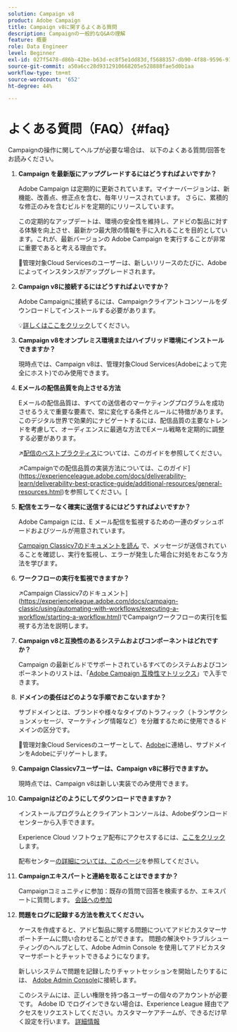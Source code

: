 ```yaml
---
solution: Campaign v8
product: Adobe Campaign
title: Campaign v8に関するよくある質問
description: Campaignの一般的なQ&Aの理解
feature: 概要
role: Data Engineer
level: Beginner
exl-id: 027f5478-d86b-42be-b63d-ec8f5e1dd83d,f5688357-db90-4f88-9596-91e9d0a20d75
source-git-commit: a50a6cc28d9312910668205e528888fae5d0b1aa
workflow-type: tm+mt
source-wordcount: '652'
ht-degree: 44%

---
```


# よくある質問（FAQ）{#faq}

Campaignの操作に関してヘルプが必要な場合は、 以下のよくある質問/回答をお読みください。

1. **Campaign を最新版にアップグレードするにはどうすればよいですか？**

   Adobe Campaign は定期的に更新されています。マイナーバージョンは、新機能、改善点、修正点を含む、毎年リリースされています。 さらに、累積的な修正のみを含むビルドを定期的にリリースしています。

   この定期的なアップデートは、環境の安全性を維持し、アドビの製品に対する体験を向上させ、最新かつ最大限の情報を手に入れることを目的としています。これが、最新バージョンの Adobe Campaign を実行することが非常に重要であると考える理由です。

   :speech_balloon:管理対象Cloud Servicesのユーザーは、新しいリリースのたびに、Adobeによってインスタンスがアップグレードされます。

1. **Campaign v8に接続するにはどうすればよいですか？**

   Adobe Campaignに接続するには、Campaignクライアントコンソールをダウンロードしてインストールする必要があります。

   :bulb:[詳しくはここをクリック](connect.md)してください。

1. **Campaign v8をオンプレミス環境またはハイブリッド環境にインストールできますか？**

   現時点では、Campaign v8は、管理対象Cloud Services(Adobeによって完全にホスト)でのみ使用できます。

1. **Eメールの配信品質を向上させる方法**

   Eメールの配信品質は、すべての送信者のマーケティングプログラムを成功させるうえで重要な要素で、常に変化する条件とルールに特徴があります。 このデジタル世界で効果的にナビゲートするには、配信品質の主要なトレンドを考慮して、オーディエンスに最適な方法でEメール戦略を定期的に調整する必要があります。

   :arrow_upper_right:[配信のベストプラクティス](https://experienceleague.adobe.com/docs/deliverability-learn/deliverability-best-practice-guide/introduction.html?lang=ja)については、このガイドを参照してください。

   :arrow_upper_right:Campaignでの配信品質の実装方法については、このガイド](https://experienceleague.adobe.com/docs/deliverability-learn/deliverability-best-practice-guide/additional-resources/general-resources.html)を参照してください。[

1. **配信をエラーなく確実に送信するにはどうすればよいですか？**

   Adobe Campaign には、E メール配信を監視するための一連のダッシュボードおよびツールが用意されています。

   [Campaign Classicv7のドキュメントを読ん](https://experienceleague.adobe.com/docs/campaign-classic/using/sending-messages/monitoring-deliveries/about-delivery-monitoring.html) で、メッセージが送信されていることを確認し、実行を監視し、エラーが発生した場合に対処をおこなう方法を学びます。

1. **ワークフローの実行を監視できますか？**

   :arrow_upper_right:Campaign Classicv7のドキュメント](https://experienceleague.adobe.com/docs/campaign-classic/using/automating-with-workflows/executing-a-workflow/starting-a-workflow.html)でCampaignワークフローの実行[を監視する方法を説明します。

1. **Campaign v8と互換性のあるシステムおよびコンポーネントはどれですか？**

   Campaign の最新ビルドでサポートされているすべてのシステムおよびコンポーネントのリストは、「[Adobe Campaign 互換性マトリックス](compatibility-matrix.md)」で入手できます。

1. **ドメインの委任はどのような手順でおこないますか？**

   サブドメインとは、ブランドや様々なタイプのトラフィック（トランザクションメッセージ、マーケティング情報など）を分離するために使用できるドメインの区分です。

   :speech_balloon:管理対象Cloud Servicesのユーザーとして、[Adobe](../start/campaign-faq.md#support)に連絡し、サブドメインをAdobeにデリゲートします。

1. **Campaign Classicv7ユーザーは、Campaign v8に移行できますか。**

   現時点では、Campaign v8は新しい実装でのみ使用できます。

1. **Campaignはどのようにしてダウンロードできますか？**

   インストールプログラムとクライアントコンソールは、Adobeダウンロードセンターから入手できます。

   Experience Cloud ソフトウェア配布にアクセスするには、[ここをクリック](https://experience.adobe.com/#/downloads/content/software-distribution/jp/campaign.html)します。

   配布センター[の詳細については、このページ](https://experienceleague.adobe.com/docs/experience-cloud/software-distribution/home.html?lang=ja)を参照してください。

1. **Campaignエキスパートと連絡を取ることはできますか？**

   Campaignコミュニティに参加：既存の質問で回答を検索するか、エキスパートに質問します。 [会話への参加](https://experienceleaguecommunities.adobe.com/?profile.language=en)


1. **問題をログに記録する方法を教えてください。**

   ケースを作成すると、アドビ製品に関する問題についてアドビカスタマーサポートチームに問い合わせることができます。 問題の解決やトラブルシューティングのヘルプとして、Adobe Admin Console を使用してアドビカスタマーサポートとチャットできるようになります。

   新しいシステムで問題を記録したりチャットセッションを開始したりするには、 [Adobe Admin Console](https://adminConsole.adobe.com/overview)に接続します。

   このシステムには、正しい権限を持つ各ユーザーの個々のアカウントが必要です。 Adobe ID でログインできない場合は、Experience League 経由でアクセスをリクエストしてください。カスタマーケアチームが、できるだけ早く設定を行います。 [詳細情報](https://helpx.adobe.com/jp/enterprise/admin-guide.html/enterprise/using/support-for-experience-cloud.ug.html)
